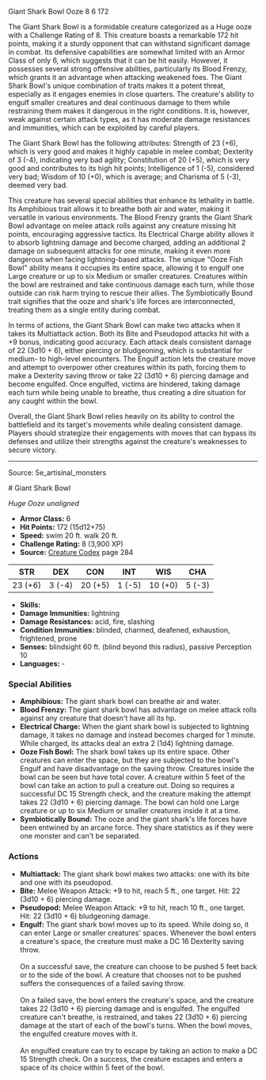<MonsterName/>Giant Shark Bowl</MonsterName>
<CreatureType/>Ooze</CreatureType>
<CR/>8</CR>
<AC/>6</AC>
<HP/>172</HP>
<summary>The Giant Shark Bowl is a formidable creature categorized as a Huge ooze with a Challenge Rating of 8. This creature boasts a remarkable 172 hit points, making it a sturdy opponent that can withstand significant damage in combat. Its defensive capabilities are somewhat limited with an Armor Class of only 6, which suggests that it can be hit easily. However, it possesses several strong offensive abilities, particularly its Blood Frenzy, which grants it an advantage when attacking weakened foes. The Giant Shark Bowl's unique combination of traits makes it a potent threat, especially as it engages enemies in close quarters. The creature's ability to engulf smaller creatures and deal continuous damage to them while restraining them makes it dangerous in the right conditions. It is, however, weak against certain attack types, as it has moderate damage resistances and immunities, which can be exploited by careful players.</summary>

<detail>

The Giant Shark Bowl has the following attributes: Strength of 23 (+6), which is very good and makes it highly capable in melee combat; Dexterity of 3 (-4), indicating very bad agility; Constitution of 20 (+5), which is very good and contributes to its high hit points; Intelligence of 1 (-5), considered very bad; Wisdom of 10 (+0), which is average; and Charisma of 5 (-3), deemed very bad. 

This creature has several special abilities that enhance its lethality in battle. Its Amphibious trait allows it to breathe both air and water, making it versatile in various environments. The Blood Frenzy grants the Giant Shark Bowl advantage on melee attack rolls against any creature missing hit points, encouraging aggressive tactics. Its Electrical Charge ability allows it to absorb lightning damage and become charged, adding an additional 2 damage on subsequent attacks for one minute, making it even more dangerous when facing lightning-based attacks. The unique "Ooze Fish Bowl" ability means it occupies its entire space, allowing it to engulf one Large creature or up to six Medium or smaller creatures. Creatures within the bowl are restrained and take continuous damage each turn, while those outside can risk harm trying to rescue their allies. The Symbiotically Bound trait signifies that the ooze and shark's life forces are interconnected, treating them as a single entity during combat.

In terms of actions, the Giant Shark Bowl can make two attacks when it takes its Multiattack action. Both its Bite and Pseudopod attacks hit with a +9 bonus, indicating good accuracy. Each attack deals consistent damage of 22 (3d10 + 6), either piercing or bludgeoning, which is substantial for medium- to high-level encounters. The Engulf action lets the creature move and attempt to overpower other creatures within its path, forcing them to make a Dexterity saving throw or take 22 (3d10 + 6) piercing damage and become engulfed. Once engulfed, victims are hindered, taking damage each turn while being unable to breathe, thus creating a dire situation for any caught within the bowl.

Overall, the Giant Shark Bowl relies heavily on its ability to control the battlefield and its target's movements while dealing consistent damage. Players should strategize their engagements with moves that can bypass its defenses and utilize their strengths against the creature's weaknesses to secure victory.</detail>



---

Source: 5e_artisinal_monsters

<statblock>
# Giant Shark Bowl

*Huge* *Ooze* *unaligned*

- **Armor Class:** 6
- **Hit Points:** 172 (15d12+75)
- **Speed:** swim 20 ft. walk 20 ft.
- **Challenge Rating:** 8 (3,900 XP)
- **Source:** [Creature Codex](https://koboldpress.com/kpstore/product/creature-codex-for-5th-edition-dnd) page 284

| STR | DEX | CON | INT | WIS | CHA |
| --- | --- | --- | --- | --- | --- |
| 23 (+6) | 3 (-4) | 20 (+5) | 1 (-5) | 10 (+0) | 5 (-3) |

- **Skills:** 
- **Damage Immunities:** lightning
- **Damage Resistances:** acid, fire, slashing
- **Condition Immunities:** blinded, charmed, deafened, exhaustion, frightened, prone
- **Senses:** blindsight 60 ft. (blind beyond this radius), passive Perception 10
- **Languages:** -

### Special Abilities

- **Amphibious:** The giant shark bowl can breathe air and water.
- **Blood Frenzy:** The giant shark bowl has advantage on melee attack rolls against any creature that doesn't have all its hp.
- **Electrical Charge:** When the giant shark bowl is subjected to lightning damage, it takes no damage and instead becomes charged for 1 minute. While charged, its attacks deal an extra 2 (1d4) lightning damage.
- **Ooze Fish Bowl:** The shark bowl takes up its entire space. Other creatures can enter the space, but they are subjected to the bowl's Engulf and have disadvantage on the saving throw. Creatures inside the bowl can be seen but have total cover. A creature within 5 feet of the bowl can take an action to pull a creature out. Doing so requires a successful DC 15 Strength check, and the creature making the attempt takes 22 (3d10 + 6) piercing damage. The bowl can hold one Large creature or up to six Medium or smaller creatures inside it at a time.
- **Symbiotically Bound:** The ooze and the giant shark's life forces have been entwined by an arcane force. They share statistics as if they were one monster and can't be separated.

### Actions

- **Multiattack:** The giant shark bowl makes two attacks: one with its bite and one with its pseudopod.
- **Bite:** Melee Weapon Attack: +9 to hit, reach 5 ft., one target. Hit: 22 (3d10 + 6) piercing damage.
- **Pseudopod:** Melee Weapon Attack: +9 to hit, reach 10 ft., one target. Hit: 22 (3d10 + 6) bludgeoning damage.
- **Engulf:** The giant shark bowl moves up to its speed. While doing so, it can enter Large or smaller creatures' spaces. Whenever the bowl enters a creature's space, the creature must make a DC 16 Dexterity saving throw. <br><br>On a successful save, the creature can choose to be pushed 5 feet back or to the side of the bowl. A creature that chooses not to be pushed suffers the consequences of a failed saving throw. <br><br>On a failed save, the bowl enters the creature's space, and the creature takes 22 (3d10 + 6) piercing damage and is engulfed. The engulfed creature can't breathe, is restrained, and takes 22 (3d10 + 6) piercing damage at the start of each of the bowl's turns. When the bowl moves, the engulfed creature moves with it. <br><br>An engulfed creature can try to escape by taking an action to make a DC 15 Strength check. On a success, the creature escapes and enters a space of its choice within 5 feet of the bowl.


</statblock>


